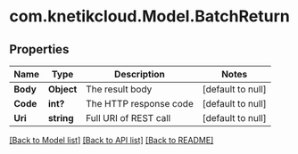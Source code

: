 # com.knetikcloud.Model.BatchReturn
## Properties

Name | Type | Description | Notes
------------ | ------------- | ------------- | -------------
**Body** | **Object** | The result body | [default to null]
**Code** | **int?** | The HTTP response code | [default to null]
**Uri** | **string** | Full URI of REST call | [default to null]

[[Back to Model list]](../README.md#documentation-for-models) [[Back to API list]](../README.md#documentation-for-api-endpoints) [[Back to README]](../README.md)

